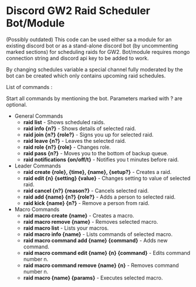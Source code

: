 # Discord GW2 Raid Scheduler Bot/Module

(Possibly outdated) This code can be used either sa a module for an existing discord bot or as a stand-alone discord bot (by uncommenting marked sections) for scheduling raids for GW2. Bot/module requires mongo connection string and discord api key to be added to work. 

By changing schedules variable a special channel fully moderated by the bot can be created which only contains upcoming raid schedules.

List of commands : 

Start all commands by mentioning the bot. Parameters marked with ? are optional.

- General Commands
  - **raid list** - Shows scheduled raids.
  - **raid info {n?}** - Shows details of selected raid.
  - **raid join {n?} {role?}** - Signs you up for selected raid.
  - **raid leave {n?}** - Leaves the selected raid.
  - **raid role {n?} {role}** - Changes role.
  - **raid pass {n?}** - Moves you to the bottom of backup queue.
  - **raid notifications {on/off/t}** - Notifies you t minutes before raid.
- Leader Commands
  - **raid create {role}, {time}, {name}, {setup?}** - Creates a raid.
  - **raid edit {n} {setting} {value}** - Changes setting to value of selected raid.
  - **raid cancel {n?} {reason?}** - Cancels selected raid.
  - **raid add {name} {n?} {role?}** - Adds a person to selected raid.
  - **raid kick {name} {n?}** - Remove a person from raid.
- Macro Commands
  - **raid macro create {name}** - Creates a macro.
  - **raid macro remove {name}** - Removes selected macro.
  - **raid macro list** - Lists your macros.
  - **raid macro info {name}** - Lists commands of selected macro.
  - **raid macro command add {name} {command}** - Adds new command.
  - **raid macro command edit {name} {n} {command}** - Edits command number n.
  - **raid macro command remove {name} {n}** - Removes command number n.
  - **raid macro {name} {params}** - Executes selected macro.
